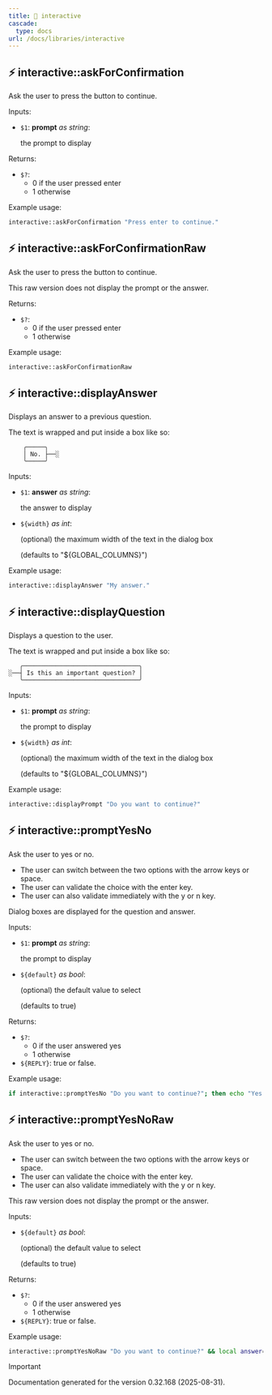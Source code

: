 ```yaml
---
title: 📂 interactive
cascade:
  type: docs
url: /docs/libraries/interactive
---
```


## ⚡  interactive::askForConfirmation

Ask the user to press the button to continue.

Inputs:

- `$1`: **prompt** _as string_:

  the prompt to display

Returns:

- `$?`:
  - 0 if the user pressed enter
  - 1 otherwise

Example usage:

```bash
interactive::askForConfirmation "Press enter to continue."
```

## ⚡ interactive::askForConfirmationRaw

Ask the user to press the button to continue.

This raw version does not display the prompt or the answer.

Returns:

- `$?`:
  - 0 if the user pressed enter
  - 1 otherwise

Example usage:

```bash
interactive::askForConfirmationRaw
```

## ⚡ interactive::displayAnswer

Displays an answer to a previous question.

The text is wrapped and put inside a box like so:

```text
    ╭─────╮
    │ No. ├──░
    ╰─────╯
```

Inputs:

- `$1`: **answer** _as string_:

  the answer to display

- `${width}` _as int_:

  (optional) the maximum width of the text in the dialog box

  (defaults to "${GLOBAL_COLUMNS}")

Example usage:

```bash
interactive::displayAnswer "My answer."
```

## ⚡ interactive::displayQuestion

Displays a question to the user.

The text is wrapped and put inside a box like so:

```text
   ╭────────────────────────────────╮
░──┤ Is this an important question? │
   ╰────────────────────────────────╯
```

Inputs:

- `$1`: **prompt** _as string_:

  the prompt to display

- `${width}` _as int_:

  (optional) the maximum width of the text in the dialog box

  (defaults to "${GLOBAL_COLUMNS}")

Example usage:

```bash
interactive::displayPrompt "Do you want to continue?"
```

## ⚡ interactive::promptYesNo

Ask the user to yes or no.

- The user can switch between the two options with the arrow keys or space.
- The user can validate the choice with the enter key.
- The user can also validate immediately with the y or n key.

Dialog boxes are displayed for the question and answer.

Inputs:

- `$1`: **prompt** _as string_:

  the prompt to display

- `${default}` _as bool_:

  (optional) the default value to select

  (defaults to true)

Returns:

- `$?`:
  - 0 if the user answered yes
  - 1 otherwise
- `${REPLY}`: true or false.

Example usage:

```bash
if interactive::promptYesNo "Do you want to continue?"; then echo "Yes."; else echo "No."; fi
```

## ⚡ interactive::promptYesNoRaw

Ask the user to yes or no.

- The user can switch between the two options with the arrow keys or space.
- The user can validate the choice with the enter key.
- The user can also validate immediately with the y or n key.

This raw version does not display the prompt or the answer.

Inputs:

- `${default}` _as bool_:

  (optional) the default value to select

  (defaults to true)

Returns:

- `$?`:
  - 0 if the user answered yes
  - 1 otherwise
- `${REPLY}`: true or false.

Example usage:

```bash
interactive::promptYesNoRaw "Do you want to continue?" && local answer="${REPLY}"
```

> [!IMPORTANT]
> Documentation generated for the version 0.32.168 (2025-08-31).
